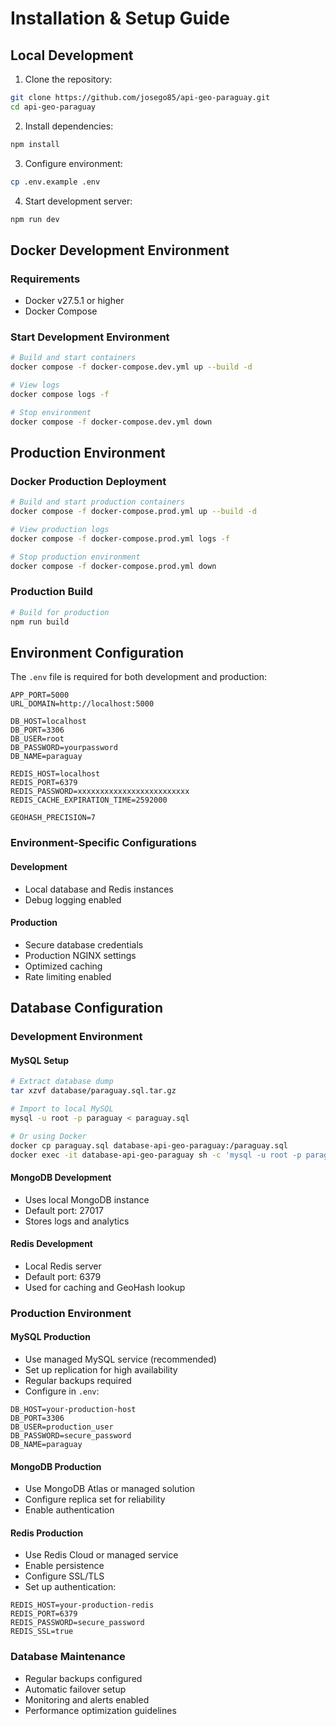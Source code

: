 # Installation & Setup Guide

## Local Development

1. Clone the repository:
```bash
git clone https://github.com/josego85/api-geo-paraguay.git
cd api-geo-paraguay
```

2. Install dependencies:
```bash
npm install
```

3. Configure environment:
```bash
cp .env.example .env
```

4. Start development server:
```bash
npm run dev
```

## Docker Development Environment

### Requirements
- Docker v27.5.1 or higher
- Docker Compose

### Start Development Environment
```bash
# Build and start containers
docker compose -f docker-compose.dev.yml up --build -d

# View logs
docker compose logs -f

# Stop environment
docker compose -f docker-compose.dev.yml down
```

## Production Environment

### Docker Production Deployment
```bash
# Build and start production containers
docker compose -f docker-compose.prod.yml up --build -d

# View production logs
docker compose -f docker-compose.prod.yml logs -f

# Stop production environment
docker compose -f docker-compose.prod.yml down
```

### Production Build
```bash
# Build for production
npm run build
```

## Environment Configuration

The `.env` file is required for both development and production:

```env
APP_PORT=5000
URL_DOMAIN=http://localhost:5000

DB_HOST=localhost
DB_PORT=3306
DB_USER=root
DB_PASSWORD=yourpassword
DB_NAME=paraguay

REDIS_HOST=localhost
REDIS_PORT=6379
REDIS_PASSWORD=xxxxxxxxxxxxxxxxxxxxxxxxx
REDIS_CACHE_EXPIRATION_TIME=2592000

GEOHASH_PRECISION=7
```

### Environment-Specific Configurations

#### Development
- Local database and Redis instances
- Debug logging enabled

#### Production
- Secure database credentials
- Production NGINX settings
- Optimized caching
- Rate limiting enabled

## Database Configuration

### Development Environment

#### MySQL Setup
```bash
# Extract database dump
tar xzvf database/paraguay.sql.tar.gz

# Import to local MySQL
mysql -u root -p paraguay < paraguay.sql

# Or using Docker
docker cp paraguay.sql database-api-geo-paraguay:/paraguay.sql
docker exec -it database-api-geo-paraguay sh -c 'mysql -u root -p paraguay < paraguay.sql'
```

#### MongoDB Development
- Uses local MongoDB instance
- Default port: 27017
- Stores logs and analytics

#### Redis Development
- Local Redis server
- Default port: 6379
- Used for caching and GeoHash lookup

### Production Environment

#### MySQL Production
- Use managed MySQL service (recommended)
- Set up replication for high availability
- Regular backups required
- Configure in `.env`:
```env
DB_HOST=your-production-host
DB_PORT=3306
DB_USER=production_user
DB_PASSWORD=secure_password
DB_NAME=paraguay
```

#### MongoDB Production
- Use MongoDB Atlas or managed solution
- Configure replica set for reliability
- Enable authentication

#### Redis Production
- Use Redis Cloud or managed service
- Enable persistence
- Configure SSL/TLS
- Set up authentication:
```env
REDIS_HOST=your-production-redis
REDIS_PORT=6379
REDIS_PASSWORD=secure_password
REDIS_SSL=true
```

### Database Maintenance
- Regular backups configured
- Automatic failover setup
- Monitoring and alerts enabled
- Performance optimization guidelines

